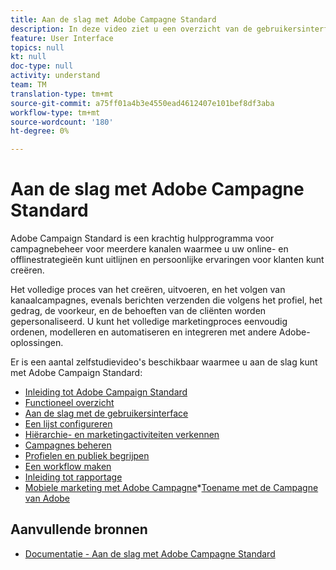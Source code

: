 ```yaml
---
title: Aan de slag met Adobe Campagne Standard
description: In deze video ziet u een overzicht van de gebruikersinterface van Adobe Campagne Standard en de belangrijkste functies en kernfuncties.
feature: User Interface
topics: null
kt: null
doc-type: null
activity: understand
team: TM
translation-type: tm+mt
source-git-commit: a75ff01a4b3e4550ead4612407e101bef8df3aba
workflow-type: tm+mt
source-wordcount: '180'
ht-degree: 0%

---
```



# Aan de slag met Adobe Campagne Standard

Adobe Campaign Standard is een krachtig hulpprogramma voor campagnebeheer voor meerdere kanalen waarmee u uw online- en offlinestrategieën kunt uitlijnen en persoonlijke ervaringen voor klanten kunt creëren.

Het volledige proces van het creëren, uitvoeren, en het volgen van kanaalcampagnes, evenals berichten verzenden die volgens het profiel, het gedrag, de voorkeur, en de behoeften van de cliënten worden gepersonaliseerd. U kunt het volledige marketingproces eenvoudig ordenen, modelleren en automatiseren en integreren met andere Adobe-oplossingen.

Er is een aantal zelfstudievideo&#39;s beschikbaar waarmee u aan de slag kunt met Adobe Campaign Standard:

* [Inleiding tot Adobe Campaign Standard](/help/getting-started/adobe-campaign-standard-introduction.md)
* [Functioneel overzicht](/help/getting-started/functional-overview.md)
* [Aan de slag met de gebruikersinterface](/help/getting-started/getting-started-with-the-ui.md)
* [Een lijst configureren](/help/getting-started/configure-a-list.md)
* [Hiërarchie- en marketingactiviteiten verkennen](/help/getting-started/explore-hierarchy-and-marketing-activities.md)
* [Campagnes beheren](/help/getting-started/managing-campaigns.md)
* [Profielen en publiek begrijpen](/help/getting-started/understanding-profiles-and-audiences.md)
* [Een workflow maken](/help/managing-processes-and-data/create-workflow.md)
* [Inleiding tot rapportage](/help/getting-started/reporting-with-adobe-campaign-introduction.md)
* [Mobiele marketing met Adobe Campagne](/help/getting-started/mobile-marketing-with-adobe-campaign.md)*[Toename met de Campagne van Adobe](/help/getting-started/growing-with-adobe-campaign.md)

## Aanvullende bronnen

* [Documentatie - Aan de slag met Adobe Campagne Standard](https://docs.adobe.com/content/help/en/campaign-standard/using/getting-started/about-campaign-standard.html)
